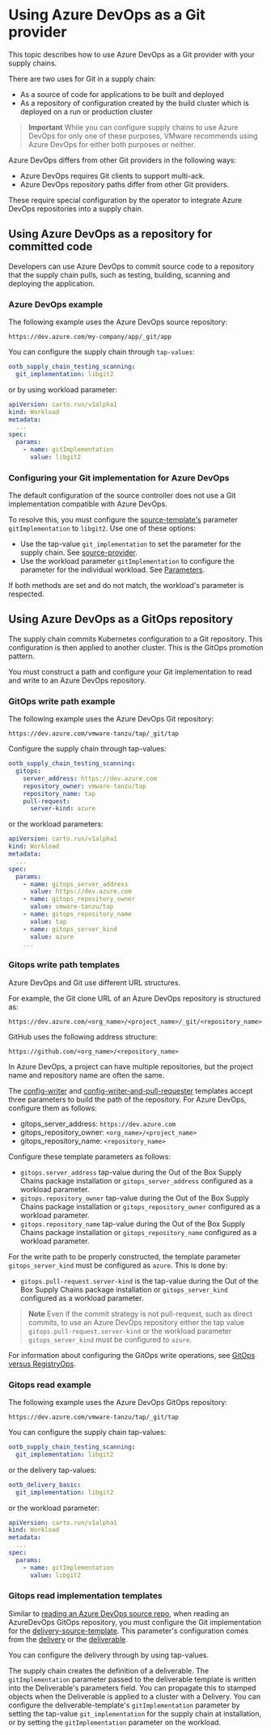 # Using Azure DevOps as a Git provider

This topic describes how to use Azure DevOps as a Git provider with your supply chains.

There are two uses for Git in a supply chain:

- As a source of code for applications to be built and deployed
- As a repository of configuration created by the build cluster which is
  deployed on a run or production cluster

> **Important** While you can configure supply chains to use Azure DevOps for only
> one of these purposes, VMware recommends using Azure DevOps for either both purposes or
> neither.

Azure DevOps differs from other Git providers in the following ways:

- Azure DevOps requires Git clients to support multi-ack.
- Azure DevOps repository paths differ from other Git providers.

These require special configuration by the operator to integrate Azure DevOps
repositories into a supply chain.

## Using Azure DevOps as a repository for committed code

Developers can use Azure DevOps to commit source code to a repository that the
supply chain pulls, such as testing, building, scanning and deploying the
application.

### Azure DevOps example

The following example uses the Azure DevOps source repository:

`https://dev.azure.com/my-company/app/_git/app`

You can configure the supply chain through `tap-values`:

```yaml
ootb_supply_chain_testing_scanning:
  git_implementation: libgit2
```

or by using workload parameter:

```yaml
apiVersion: carto.run/v1alpha1
kind: Workload
metadata:
  ...
spec:
  params:
    - name: gitImplementation
      value: libgit2
```

### Configuring your Git implementation for Azure DevOps

The default configuration of the source controller does not use a Git
implementation compatible with Azure DevOps.

To resolve this, you must configure the [source-template's](ootb-template-reference.hbs.md#source-template) parameter
`gitImplementation` to `libgit2`. Use one of these options:

- Use the tap-value `git_implementation` to set the parameter
   for the supply chain. See [source-provider](ootb-supply-chain-reference.hbs.md#source-provider).
- Use the workload parameter `gitImplementation` to configure the parameter
   for the individual workload. See [Parameters](workload-reference.hbs.md#parameters).

If both methods are set and do not match, the workload's parameter is respected.

## Using Azure DevOps as a GitOps repository

The supply chain commits Kubernetes configuration to a Git repository.
This configuration is then applied to another cluster. This is the GitOps
promotion pattern.

You must construct a path and configure your Git implementation to read and write to an Azure DevOps repository.

### GitOps write path example

The following example uses the Azure DevOps Git repository:

`https://dev.azure.com/vmware-tanzu/tap/_git/tap`

Configure the supply chain through tap-values:

```yaml
ootb_supply_chain_testing_scanning:
  gitops:
    server_address: https://dev.azure.com
    repository_owner: vmware-tanzu/tap
    repository_name: tap
    pull-request:
      server-kind: azure
```

or the workload parameters:

```yaml
apiVersion: carto.run/v1alpha1
kind: Workload
metadata:
  ...
spec:
  params:
    - name: gitops_server_address
      value: https://dev.azure.com
    - name: gitops_repository_owner
      value: vmware-tanzu/tap
    - name: gitops_repository_name
      value: tap
    - name: gitops_server_kind
      value: azure
    ...
```

### Gitops write path templates

Azure DevOps and Git use different URL structures. 

For example, the Git clone URL of an Azure DevOps repository is structured as:

`https://dev.azure.com/<org_name>/<project_name>/_git/<repository_name>`

GitHub uses the following address structure:

`https://github.com/<org_name>/<repository_name>`

In Azure DevOps, a project can have multiple repositories, but the project name
and repository name are often the same.

The [config-writer](ootb-template-reference.hbs.md#config-writer-template) and
[config-writer-and-pull-requester](ootb-template-reference.hbs.md#config-writer-and-pull-requester-template) templates
accept three parameters to build the path of the repository. For Azure DevOps, configure them as follows:

- gitops_server_address: `https://dev.azure.com`
- gitops_repository_owner: `<org_name>/<project_name>`
- gitops_repository_name: `<repository_name>`

Configure these template parameters as follows:

- `gitops.server_address` tap-value during the Out of the Box Supply Chains package installation
  or `gitops_server_address` configured as a workload parameter.
- `gitops.repository_owner` tap-value during the Out of the Box Supply Chains package installation
  or `gitops_repository_owner` configured as a workload parameter.
- `gitops.repository_name` tap-value during the Out of the Box Supply Chains package installation
  or `gitops_repository_name` configured as a workload parameter.

For the write path to be properly constructed, the template parameter `gitops_server_kind` must be configured
as `azure`. This is done by:

- `gitops.pull-request.server-kind` is the tap-value during the Out of the Box Supply Chains package installation
  or `gitops_server_kind` configured as a workload parameter.

> **Note** Even if the commit strategy is not pull-request, such as direct commits, to use an 
Azure DevOps repository either the tap value `gitops.pull-request.server-kind` or the workload parameter
`gitops_server_kind` must be configured to `azure`.

For information about configuring the GitOps write operations, see
[GitOps versus RegistryOps](gitops-vs-regops.hbs.md).

### Gitops read example

The following example uses the Azure DevOps GitOps repository:

`https://dev.azure.com/vmware-tanzu/tap/_git/tap`

You can configure the supply chain tap-values:

```yaml
ootb_supply_chain_testing_scanning:
  git_implementation: libgit2
```

or the delivery tap-values:

```yaml
ootb_delivery_basic:
  git_implementation: libgit2
```

or the workload parameter:

```yaml
apiVersion: carto.run/v1alpha1
kind: Workload
metadata:
  ...
spec:
  params:
    - name: gitImplementation
      value: libgit2
```

### Gitops read implementation templates

Similar to [reading an Azure DevOps source repo](#using-azure-devops-as-a-repository-for-committed-code), when reading
an AzureDevOps GitOps repository, you must configure the Git implementation for the
[delivery-source-template](ootb-template-reference.hbs.md#delivery-source-template). This parameter's configuration
comes from the [delivery](ootb-delivery-reference.hbs.md) or the
[deliverable](ootb-template-reference.hbs.md#deliverable-template).

You can configure the delivery through by using tap-values.

The supply chain creates the definition of a deliverable. The `gitImplementation` parameter passed to the deliverable
template is written into the Deliverable's parameters field. You can propagate this to stamped objects when the
Deliverable is applied to a cluster with a Delivery. You can configure the deliverable-template's `gitImplementation` parameter by setting the tap-value `git_implementation` for the supply chain at installation, or by setting the
`gitImplementation` parameter on the workload.
